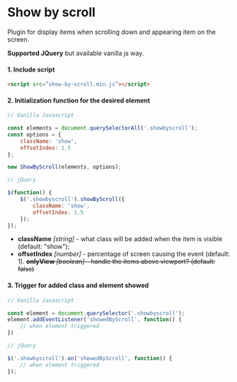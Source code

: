 Show by scroll
========

Plugin for display items when scrolling down and appearing item on the screen.

**Supported JQuery** but available vanilla js way.

#### 1. Include script

```html
<script src=”show-by-scroll.min.js”></script>
```

#### 2. Initialization function for the desired element

```javascript
// Vanilla Javascript

const elements = document.querySelectorAll('.showbyscroll');
const options = {
    className: 'show',
    offsetIndex: 1.5
};

new ShowByScroll(elements, options);
```

```javascript
// jQuery

$(function() {
    $('.showbyscroll').showByScroll({
        className: 'show',
        offsetIndex: 1.5
    });
});
```
- **className** *[string]* - what class will be added when the item is visible (default: "show");
- **offsetIndex** *[number]* - percentage of screen causing the event (default: 1).
<s>**onlyView** *[boolean]* - handle the items above viewport? (default: false)</s>

#### 3. Trigger for added class and element showed
```javascript
// Vanilla Javascript

const element = document.querySelector('.showbyscroll');
element.addEventListener('showedByScroll', function() {
    // when element triggered 
})
```

```javascript
// jQuery

$('.showbyscroll').on('showedByScroll', function() {
    // when element triggered 
});
```